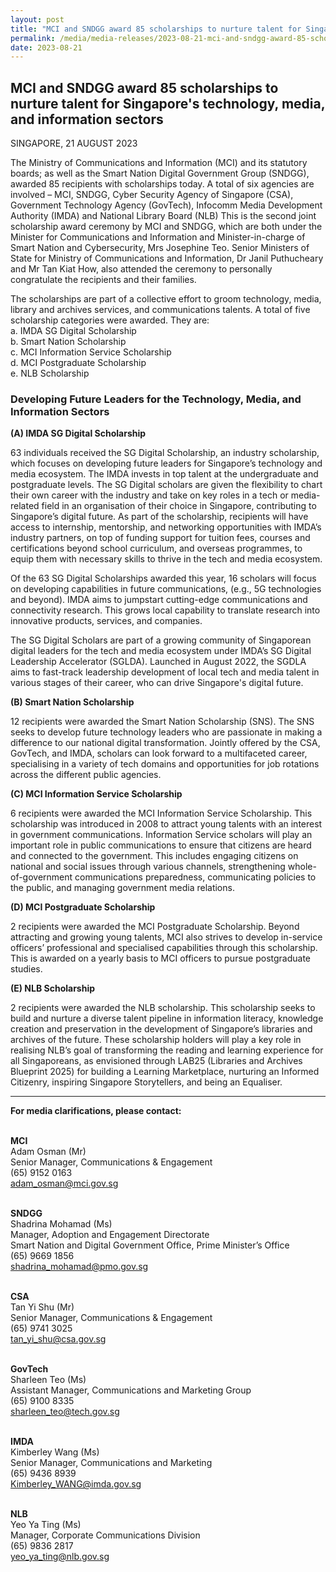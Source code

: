 ```yaml
---
layout: post
title: "MCI and SNDGG award 85 scholarships to nurture talent for Singapore's technology, media, and information sectors" 
permalink: /media/media-releases/2023-08-21-mci-and-sndgg-award-85-scholarships-to-nurture-talent-for-Singapore-technology-media-and-information-sectors
date: 2023-08-21
---
```


## MCI and SNDGG award 85 scholarships to nurture talent for Singapore's technology, media, and information sectors

SINGAPORE, 21 AUGUST 2023 

The Ministry of Communications and Information (MCI) and its statutory boards; as well as the Smart Nation Digital Government Group (SNDGG), awarded 85 recipients with scholarships today. A total of six agencies are involved – MCI, SNDGG, Cyber Security Agency of Singapore (CSA), Government Technology Agency (GovTech), Infocomm Media Development Authority (IMDA) and National Library Board (NLB) This is the second joint scholarship award ceremony by MCI and SNDGG, which are both under the Minister for Communications and Information and Minister-in-charge of Smart Nation and Cybersecurity, Mrs Josephine Teo. Senior Ministers of State for Ministry of Communications and Information, Dr Janil Puthucheary and Mr Tan Kiat How, also attended the ceremony to personally congratulate the recipients and their families.

The scholarships are part of a collective effort to groom technology, media, library and archives services, and communications talents. A total of five scholarship categories were awarded. They are:
<br>a.	IMDA SG Digital Scholarship
<br>b.	Smart Nation Scholarship
<br>c.	MCI Information Service Scholarship
<br>d.	MCI Postgraduate Scholarship
<br>e.	NLB Scholarship

### Developing Future Leaders for the Technology, Media, and Information Sectors

**(A)	IMDA SG Digital Scholarship**

63 individuals received the SG Digital Scholarship, an industry scholarship, which focuses on developing future leaders for Singapore’s technology and media ecosystem. The IMDA invests in top talent at the undergraduate and postgraduate levels. The SG Digital scholars are given the flexibility to chart their own career with the industry and take on key roles in a tech or media-related field in an organisation of their choice in Singapore, contributing to Singapore’s digital future. As part of the scholarship, recipients will have access to internship, mentorship, and networking opportunities with IMDA’s industry partners, on top of funding support for tuition fees, courses and certifications beyond school curriculum, and overseas programmes, to equip them with necessary skills to thrive in the tech and media ecosystem.

Of the 63 SG Digital Scholarships awarded this year, 16 scholars will focus on developing capabilities in future communications, (e.g., 5G technologies and beyond). IMDA aims to jumpstart cutting-edge communications and connectivity research. This grows local capability to translate research into innovative products, services, and companies.

The SG Digital Scholars are part of a growing community of Singaporean digital leaders for the tech and media ecosystem under IMDA’s SG Digital Leadership Accelerator (SGLDA). Launched in August 2022, the SGDLA aims to fast-track leadership development of local tech and media talent in various stages of their career, who can drive Singapore's digital future.

**(B)	Smart Nation Scholarship**

12 recipients were awarded the Smart Nation Scholarship (SNS). The SNS seeks to develop future technology leaders who are passionate in making a difference to our national digital transformation. Jointly offered by the CSA, GovTech, and IMDA, scholars can look forward to a multifaceted career, specialising in a variety of tech domains and opportunities for job rotations across the different public agencies.

**(C)	MCI Information Service Scholarship**

6 recipients were awarded the MCI Information Service Scholarship. This scholarship was introduced in 2008 to attract young talents with an interest in government communications. Information Service scholars will play an important role in public communications to ensure that citizens are heard and connected to the government. This includes engaging citizens on national and social issues through various channels, strengthening whole-of-government communications preparedness, communicating policies to the public, and managing government media relations.

**(D)	MCI Postgraduate Scholarship**

2 recipients were awarded the MCI Postgraduate Scholarship. Beyond attracting and growing young talents, MCI also strives to develop in-service officers’ professional and specialised capabilities through this scholarship. This is awarded on a yearly basis to MCI officers to pursue postgraduate studies.

**(E)	NLB Scholarship**

2 recipients were awarded the NLB scholarship. This scholarship seeks to build and nurture a diverse talent pipeline in information literacy, knowledge creation and preservation in the development of Singapore’s libraries and archives of the future. These scholarship holders will play a key role in realising NLB’s goal of transforming the reading and learning experience for all Singaporeans, as envisioned through LAB25 (Libraries and Archives Blueprint 2025) for building a Learning Marketplace, nurturing an Informed Citizenry, inspiring Singapore Storytellers, and being an Equaliser.

---

**For media clarifications, please contact:** 

<br>**MCI**
<br>Adam Osman (Mr)
<br>Senior Manager, Communications & Engagement
<br>(65) 9152 0163
<br><adam_osman@mci.gov.sg>

<br>**SNDGG**
<br>Shadrina Mohamad (Ms)
<br>Manager, Adoption and Engagement Directorate
<br>Smart Nation and Digital Government Office, Prime Minister’s Office
<br>(65) 9669 1856
<br><shadrina_mohamad@pmo.gov.sg>

<br>**CSA**
<br>Tan Yi Shu (Mr)
<br>Senior Manager, Communications & Engagement
<br>(65) 9741 3025
<br><tan_yi_shu@csa.gov.sg>

<br>**GovTech**
<br>Sharleen Teo (Ms)
<br>Assistant Manager, Communications and Marketing Group
<br>(65) 9100 8335
<br><sharleen_teo@tech.gov.sg>

<br>**IMDA**
<br>Kimberley Wang (Ms)
<br>Senior Manager, Communications and Marketing
<br>(65) 9436 8939
<br><Kimberley_WANG@imda.gov.sg>

<br>**NLB**
<br>Yeo Ya Ting (Ms)
<br>Manager, Corporate Communications Division
<br>(65) 9836 2817
<br><yeo_ya_ting@nlb.gov.sg>



